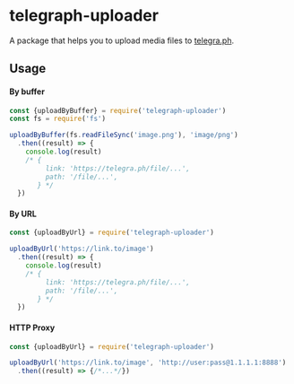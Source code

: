 # telegraph-uploader

A package that helps you to upload media files to [telegra.ph](https://telegra.ph).

## Usage

#### By buffer
```javascript
const {uploadByBuffer} = require('telegraph-uploader')
const fs = require('fs')

uploadByBuffer(fs.readFileSync('image.png'), 'image/png')
  .then((result) => {
    console.log(result)
    /* {
         link: 'https://telegra.ph/file/...',
         path: '/file/...',
       } */
  })
```

#### By URL
```javascript
const {uploadByUrl} = require('telegraph-uploader')

uploadByUrl('https://link.to/image')
  .then((result) => {
    console.log(result)
    /* {
         link: 'https://telegra.ph/file/...',
         path: '/file/...',
       } */
  })
```

#### HTTP Proxy
```javascript
const {uploadByUrl} = require('telegraph-uploader')

uploadByUrl('https://link.to/image', 'http://user:pass@1.1.1.1:8888')
  .then((result) => {/*...*/})
```
